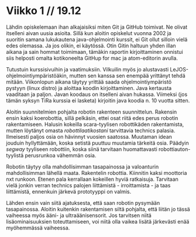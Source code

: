 Viikko 1 // 19.12
=================

Lähdin opiskelemaan ihan alkajaisiksi miten Git ja GitHub toimivat. Ne olivat itselleni aivan uusia asioita. Sillä kun aloitin opiskelut vuonna 2002 ja suoritin samana lukukautena java-ohjelmointi kurssit, ei Git ollut silloin vielä edes olemassa. Ja jos olikin, ei käytössä. Otin Gitin haltuun yhden illan aikana ja sain hommat toimimaan, tämäkin raportin kirjoittaminen onnistui siis helposti omalta kotikoneelta GitHup for mac ja atom-editorin avulla.

Tutustuin kurssisivuihin ja vaatimuksiin. Vilkuilin myös jo alustavasti LeJOS-ohjelmointiympäristöäkin, mutten sen kanssa sen enempää yrittänyt tehdä mitään. Viikonlopun aikana täytyy yrittää saada ohjelmointiympäristö pystyyn (linux distro) ja aloittaa koodin kirjoittaminen. Java kertausta vaaditaan ja paljon. Javan koodaus on itselleni aivan hukassa. Viimeksi (jos tämän syksyn TiRa kurssia ei lasketa) kirjoitin java koodia n. 10 vuotta sitten.

Aloitin suunnitelmien pohjalta robotin rakenteen suunnittelun. Rakensin ensin kaksi koerobottia, sillä pelkäsin, ettei osat riitä edes perus robotin rakentamiseen. Halusin kokeilla scara-tyylisen robottikäden rakentamista, mutten löytänyt omasta *robottilaatikostani* tarvittavia technics palasia. Ilmeisesti paljos osia on hävinnyt vuosien saatossa. Muutaman idean jouduin hyllyttämään, koska setistä puuttuu muutamia tärkeitä osia. Päädyin *segway* tyyliseen robottiin, koska siinä tarvitaan huomattavasti robottiauton-tyylistä perusrunkoa vähemmän osia.

Robotin täytyy olla mahdollisimman tasapainossa ja valoanturin mahdollisimman lähellä maata. Rakentelin robottia. Kiinnitin kaksi moottoria nxt runkoon. Etenen pala kerrallaan kokeillen hyviä ratkaisuja. Tarvitaan vielä jonkin verran technics palojen liittämistä - irroittamista - ja taas liittämistä, ennenkuin järkevä prototyyppi on valmis.

Lähden ensin vain siitä ajatuksesta, että saan robotin pysymään tasapainossa. Aloitin kuitenkin rakentamisen siltä pohjalta, että liitän jo tässä vaiheessa myös ääni- ja ultraäänisensorit. Jos tarvitsen niitä lisäominaisuuksien toteuttamiseen, voi niitä olla vaikea lisätä järkevästi enää myöhemmässä vaiheessa.
